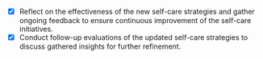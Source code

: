 - [x] Reflect on the effectiveness of the new self-care strategies and gather ongoing feedback to ensure continuous improvement of the self-care initiatives.
- [x] Conduct follow-up evaluations of the updated self-care strategies to discuss gathered insights for further refinement.